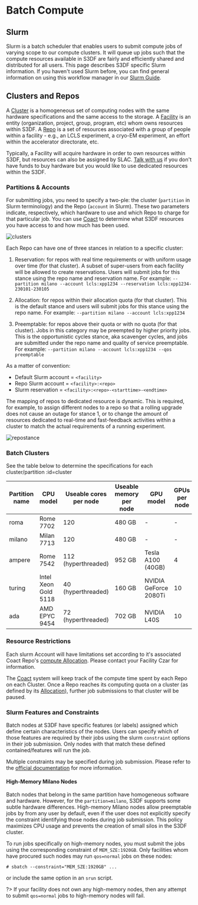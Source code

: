 # Batch Compute

## Slurm

Slurm is a batch scheduler that enables users to submit compute jobs
of varying scope to our compute clusters. It will queue up jobs such
that the compute resources available in S3DF are fairly and
efficiently shared and distributed for all users. This page describes
S3DF specific Slurm information. If you haven't used Slurm before, you
can find general information on using this workflow manager in our
[Slurm Guide](slurm.md).

## Clusters and Repos

A [Cluster](coact.md#cluster) is a homogeneous set of computing nodes with the same
hardware specifications and the same access to the storage. A
[Facility](coact.md#coact) is an entity (organization, project,
group, program, etc) whom owns resources within S3DF. A [Repo](coact.md#repos) is a set
of resources associated with a group of people within a facility -
e.g., an LCLS experiment, a cryo-EM experiment, an effort within the
accelerator directorate, etc.

Typically, a Facility will acquire hardware in order to own resources
within S3DF, but resources can also be assigned by SLAC. [Talk with
us](contact-us.md) if you don't have funds to buy hardware but you
would like to use dedicated resources within the S3DF.

### Partitions & Accounts

For submitting jobs, you need to specify a two-ple: the cluster
(`partition` in Slurm terminology) and the Repo (`account` in
Slurm). These two parameters indicate, respectively, which hardware to
use and which Repo to charge for that particular job. You can use [Coact](https://coact.slac.stanford.edu) to determine
what S3DF resources you have access to and how much has been used.

![clusters](assets/s3df-slurm-clusters.png)

Each Repo can have one of three stances in relation to a specific
cluster:

1. Reservation: for repos with real time requirements or with
  uniform usage over time (for that cluster). A subset of super-users
  from each facility will be allowed to create reservations. Users
  will submit jobs for this stance using the repo name and reservation
  name. For example:
  `--partition milano --account lcls:xpp1234 --reservation lcls:xpp1234-230101-230105`

2. Allocation: for repos within their allocation quota (for
  that cluster). This is the default stance and users will submit jobs
  for this stance using the repo name. For example:
  `--partition milano --account lcls:xpp1234`

3. Preemptable: for repos above their quota or with no quota (for
  that cluster). Jobs in this category may be preempted by higher
  priority jobs. This is the opportunistic cycles stance, aka
  scavenger cycles, and jobs are submitted under the repo name
  and quality of service preemptable. For example:
  `--partition milano --account lcls:xpp1234 --qos preemptable`

As a matter of convention:

- Default Slurm account = `<facility>`
- Repo Slurm account = `<facility>:<repo>`
- Slurm reservation = `<facility>:<repo>-<starttime>-<endtime>`


The mapping of repos to dedicated resource is dynamic. This is
required, for example, to assign different nodes to a repo so that a
rolling upgrade does not cause an outage for stance 1, or to change
the amount of resources dedicated to real-time and fast-feedback
activities within a cluster to match the actual requirements of a
running experiment.

![repostance](assets/s3df-slurm-repostance.png)

### Batch Clusters

See the table below to determine the specifications for each
cluster/partition :id=cluster

| Partition name | CPU model | Useable cores per node | Useable memory per node | GPU model | GPUs per node | Local scratch | Number of nodes |
| --- | --- | --- | --- | --- | --- | --- | --- |
| roma | Rome 7702 | 120 | 480 GB | - | - | 300 GB | 131 |
| milano | Milan 7713 | 120 | 480 GB | - | - | 6 TB | 270 |
| ampere | Rome 7542 | 112 (hyperthreaded) | 952 GB | Tesla A100 (40GB) | 4 | 14 TB | 42 |
| turing | Intel Xeon Gold 5118 | 40 (hyperthreaded) | 160 GB | NVIDIA GeForce 2080Ti | 10 | 300 GB | 27 |
| ada | AMD EPYC 9454 | 72 (hyperthreaded) | 702 GB | NVIDIA L40S | 10 | 21 TB | 19 |

### Resource Restrictions

Each slurm Account will have limitations set according to it's associated Coact Repo's [compute Allocation](coact.md#compute-allocation). Please contact your Facility Czar for information.

The [Coact](coact.md) system will keep track of the compute time spent by each Repo on
each Cluster. Once a Repo reaches its computing quota on a cluster (as defined by its [Allocation](coact.md#compute-allocation)),
further job submissions to that cluster will be paused.


### Slurm Features and Constraints

Batch nodes at S3DF have specific features (or labels) assigned which define certain characteristics of the nodes. Users can specify which of those features are required by their jobs using the slurm `constraint` options in their job submission. Only nodes with that match these defined contained/features will run the job.

Multiple constraints may be specified during job submission. Please refer to the [official documentation](https://slurm.schedmd.com/sbatch.html) for more information. 


#### High-Memory Milano Nodes

Batch nodes that belong in the same partition have homogeneous software and hardware. However, for the `partition=milano`, S3DF supports some subtle hardware differences. High-memory Milano nodes allow preemptable jobs by from any user by default, even if the user does not explicitly specify the constraint identifying those nodes during job submission. This policy maximizes CPU usage and prevents the creation of small silos in the S3DF cluster.

To run jobs specifically on high-memory nodes, you must submit the jobs using the corresponding constraint of `MEM_SZE:1920GB`. Only facilities whom have procured such nodes may run `qos=normal` jobs on these nodes:

```
# sbatch --constraint="MEM_SZE:1920GB" ...
```

or include the same option in an `srun` script.

?> If your facility does not own any high-memory nodes, then any attempt to submit `qos=normal` jobs to high-memory nodes will fail.
